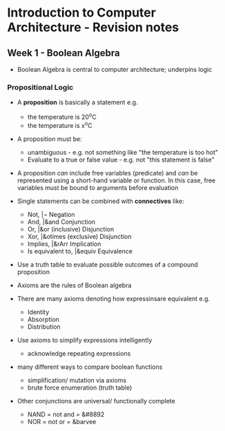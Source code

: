 # Introduction to Computer Architecture - Revision notes

## Week 1 - Boolean Algebra
* Boolean Algebra is central to computer architecture; underpins logic

### Propositional Logic
* A **proposition** is basically a statement e.g.
	* the temperature is 20<sup>o</sup>C
	* the temperature is x<sup>o</sup>C
* A proposition must be: 
	* unambiguous - e.g. not something like "the temperature is too hot"
	* Evaluate to a true or false value - e.g. not "this statement is false"
* A proposition *can* include free variables (predicate) and *can* be represented using a short-hand variable or function. In this case, free variables must be bound to arguments before evaluation
* Single statements can be combined with **connectives** like:
	* Not,			|¬		Negation
	* And,			|&and		Conjunction
	* Or, 			|&or		(inclusive) Disjunction
	* Xor, 			|&otimes	(exclusive) Disjunction
	* Implies, 		|&rArr		Implication
	* Is equivalent to, 	|&equiv		Equivalence
* Use a truth table to evaluate possible outcomes of a compound proposition

* Axioms are the rules of Boolean algebra
* There are many axioms denoting how expressinsare equivalent e.g.
	* Identity
	* Absorption
	* Distribution

* Use axioms to simplify expressions intelligently
	* acknowledge repeating expressions
* many different ways to compare boolean functions
	* simplification/ mutation via axioms
	* brute force enumeration (truth table)

* Other conjunctions are universal/ functionally complete
	* NAND = not and = <span>&#8892</span>
	* NOR = not or = &barvee
